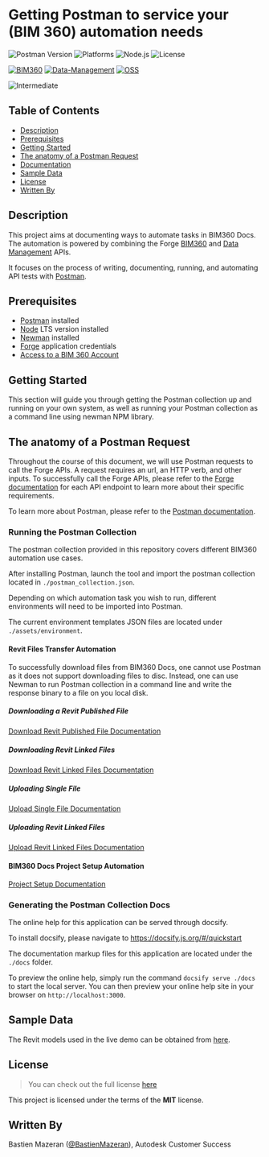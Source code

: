 # Getting Postman to service your (BIM 360) automation needs

![Postman Version](https://img.shields.io/badge/postman-v7.26.0-green.svg)
![Platforms](https://img.shields.io/badge/platform-Windows|MacOS-lightgray.svg)
![Node.js](https://img.shields.io/badge/node-%3E%3D%2010.0.0-brightgreen.svg)
![License](https://img.shields.io/badge/license-MIT-green.svg)

[![BIM360](https://img.shields.io/badge/BIM360-v1-green.svg)](http://autodesk-forge.github.io)
[![Data-Management](https://img.shields.io/badge/Data%20Management-v2-green.svg)](http://autodesk-forge.github.io)
[![OSS](https://img.shields.io/badge/OSS-v2-green.svg)](http://autodesk-forge.github.io)

![Intermediate](https://img.shields.io/badge/Level-Intermediate-blue.svg)

## Table of Contents

* [Description](#description)
* [Prerequisites](#prerequisites)
* [Getting Started](#getting-started)
* [The anatomy of a Postman Request](#the-anatomy-of-a-postman-request)
* [Documentation](#documentation)
* [Sample Data](#sample-data)
* [License](#license)
* [Written By](#written-by)

## Description

This project aims at documenting ways to automate tasks in BIM360 Docs.
The automation is powered by combining the Forge [BIM360](https://forge.autodesk.com/en/docs/bim360/v1/reference/http/) and [Data Management](https://forge.autodesk.com/en/docs/data/v2/reference/http/) APIs.

It focuses on the process of writing, documenting, running, and automating API tests with [Postman](https://www.postman.com/).

## Prerequisites

* [Postman](https://www.postman.com/downloads/) installed
* [Node](https://nodejs.org/en/) LTS version installed
* [Newman](https://github.com/postmanlabs/newman) installed
* [Forge](https://forge.autodesk.com) application credentials
* [Access to a BIM 360 Account](https://forge.autodesk.com/en/docs/bim360/v1/tutorials/getting-started/get-access-to-account/)

## Getting Started

This section will guide you through getting the Postman collection up and running on your own system, as well as running your Postman collection as a command line using newman NPM library.

## The anatomy of a Postman Request

Throughout the course of this document, we will use Postman requests to call the Forge APIs. A request requires an url, an HTTP verb, and other inputs. To successfully call the Forge APIs, please refer to the [Forge documentation](https://forge.autodesk.com/developer/documentation) for each API endpoint to learn more about their specific requirements.

To learn more about Postman, please refer to the [Postman documentation](https://learning.postman.com/docs/postman/launching-postman/introduction/).

### Running the Postman Collection

The postman collection provided in this repository covers different BIM360 automation use cases.

After installing Postman, launch the tool and import the postman collection located in `./postman_collection.json`.

Depending on which automation task you wish to run, different environments will need to be imported into Postman.

The current environment templates JSON files are located under `./assets/environment`.

#### Revit Files Transfer Automation

To successfully download files from BIM360 Docs, one cannot use Postman as it does not support downloading files to disc. Instead, one can use Newman to run Postman collection in a command line and write the response binary to a file on you local disk.

##### Downloading a Revit Published File

[Download Revit Published File Documentation](download_published_file)

##### Downloading Revit Linked Files

[Download Revit Linked Files Documentation](download_linked_files)

##### Uploading Single File

[Upload Single File Documentation](upload_single_file)

##### Uploading Revit Linked Files

[Upload Revit Linked Files Documentation](upload_linked_files)

#### BIM360 Docs Project Setup Automation

[Project Setup Documentation](project_setup)

### Generating the Postman Collection Docs

The online help for this application can be served through docsify.

To install docsify, please navigate to <https://docsify.js.org/#/quickstart>

The documentation markup files for this application are located under the ```./docs``` folder.

To preview the online help, simply run the command ```docsify serve ./docs``` to start the local server.
You can then preview your online help site in your browser on ```http://localhost:3000```.

## Sample Data

The Revit models used in the live demo can be obtained from [here](https://knowledge.autodesk.com/support/revit-products/getting-started/caas/CloudHelp/cloudhelp/2020/ENU/Revit-GetStarted/files/GUID-61EF2F22-3A1F-4317-B925-1E85F138BE88-htm.html).

## License

> You can check out the full license [here](LICENSE)

This project is licensed under the terms of the **MIT** license.

## Written By

Bastien Mazeran ([@BastienMazeran](https://twitter.com/BastienMazeran)), Autodesk Customer Success
